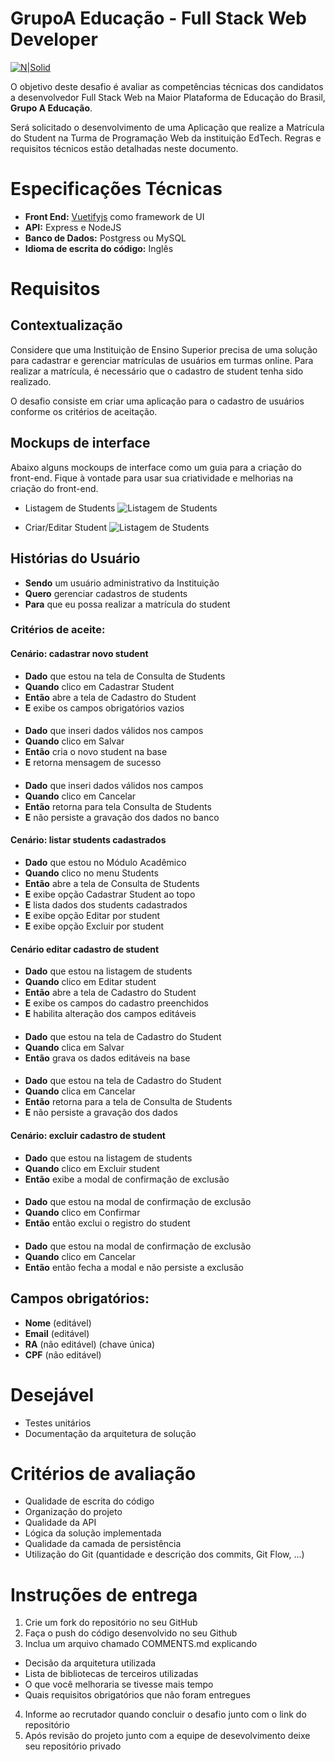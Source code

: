 GrupoA Educação - Full Stack Web Developer
===================

[![N|Solid](https://www.grupoa.com.br/hs-fs/hubfs/logo-grupoa.png?width=300&name=logo-grupoa.png)](https://www.grupoa.com.br) 

O objetivo deste desafio é avaliar as competências técnicas dos candidatos a desenvolvedor Full Stack Web na Maior Plataforma de Educação do Brasil, **Grupo A Educação**. 

Será solicitado o desenvolvimento de uma Aplicação que realize a Matrícula do Student na Turma de Programação Web da instituição EdTech. Regras e requisitos técnicos estão detalhadas neste documento.

# Especificações Técnicas
- **Front End:** [Vuetifyjs](https://vuetifyjs.com/en/)  como framework de UI
- **API:** Express e NodeJS
- **Banco de Dados:** Postgress ou MySQL
- **Idioma de escrita do código:** Inglês


# Requisitos
## Contextualização
Considere que uma Instituição de Ensino Superior precisa de uma solução para cadastrar e gerenciar matrículas de usuários em turmas online. Para realizar a matrícula, é necessário que o cadastro de student tenha sido realizado.

O desafio consiste em criar uma aplicação para o cadastro de usuários conforme os critérios de aceitação.

## Mockups de interface
Abaixo alguns mockoups de interface como um guia para a criação do front-end. Fique à vontade para usar sua criatividade e melhorias na criação do front-end.

* Listagem de Students
![Listagem de Students](/mockups/studants_list.png)

* Criar/Editar Student
![Listagem de Students](/mockups/studants_save.png)

## Histórias do Usuário
- **Sendo** um usuário administrativo da Instituição
- **Quero** gerenciar cadastros de students
- **Para** que eu possa realizar a matrícula do student

### Critérios de aceite: 

#### Cenário: cadastrar novo student
- **Dado** que estou na tela de Consulta de Students
- **Quando** clico em Cadastrar Student
- **Então** abre a tela de Cadastro do Student
- **E** exibe os campos obrigatórios vazios
####
- **Dado** que inseri dados válidos nos campos
- **Quando** clico em Salvar
- **Então** cria o novo student na base
- **E** retorna mensagem de sucesso
####
- **Dado** que inseri dados válidos nos campos
- **Quando** clico em Cancelar
- **Então** retorna para tela Consulta de Students
- **E** não persiste a gravação dos dados no banco 

#### Cenário: listar students cadastrados 
- **Dado** que estou no Módulo Acadêmico
- **Quando** clico no menu Students
- **Então** abre a tela de Consulta de Students 
- **E** exibe opção Cadastrar Student ao topo
- **E** lista dados dos students cadastrados
- **E** exibe opção Editar por student
- **E** exibe opção Excluir por student

#### Cenário editar cadastro de student
- **Dado** que estou na listagem de students
- **Quando** clico em Editar student
- **Então** abre a tela de Cadastro do Student 
- **E** exibe os campos do cadastro preenchidos
- **E** habilita alteração dos campos editáveis
####
- **Dado** que estou na tela de Cadastro do Student
- **Quando** clica em Salvar
- **Então** grava os dados editáveis na base
####
- **Dado** que estou na tela de Cadastro do Student
- **Quando** clica em Cancelar
- **Então** retorna para a tela de Consulta de Students
- **E** não persiste a gravação dos dados

#### Cenário: excluir cadastro de student
- **Dado** que estou na listagem de students
- **Quando** clico em Excluir student
- **Então** exibe a modal de confirmação de exclusão
####
- **Dado** que estou na modal de confirmação de exclusão 
- **Quando** clico em Confirmar
- **Então** então exclui o registro do student
####
- **Dado** que estou na modal de confirmação de exclusão
- **Quando** clico em Cancelar
- **Então** então fecha a modal e não persiste a exclusão

## Campos obrigatórios:
- **Nome** (editável)
- **Email** (editável)
- **RA** (não editável) (chave única)
- **CPF** (não editável)

# Desejável
- Testes unitários
- Documentação da arquitetura de solução

# Critérios de avaliação
- Qualidade de escrita do código
- Organização do projeto
- Qualidade da API
- Lógica da solução implementada
- Qualidade da camada de persistência
- Utilização do Git (quantidade e descrição dos commits, Git Flow, ...)

# Instruções de entrega
1. Crie um fork do repositório no seu GitHub
2. Faça o push do código desenvolvido no seu Github
3. Inclua um arquivo chamado COMMENTS.md explicando
- Decisão da arquitetura utilizada
- Lista de bibliotecas de terceiros utilizadas
- O que você melhoraria se tivesse mais tempo
- Quais requisitos obrigatórios que não foram entregues
4. Informe ao recrutador quando concluir o desafio junto com o link do repositório
5. Após revisão do projeto junto com a equipe de desevolvimento deixe seu repositório privado
